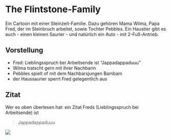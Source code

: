 # The Flintstone-Family

Ein Cartoon mit einer Steinzeit-Familie. Dazu gehören Mama Wilma, Papa Fred, der im Steinbruch arbeitet, sowie Tochter Pebbles. Ein Haustier gibt es auch - einen kleinen Saurier - und natürlich ein Auto - mit 2-Fuß-Antrieb.

## Vorstellung

* Fred: Lieblingsspruch bei Arbeitsende ist “Jappadappaduuu”
* Wilma tratscht gern mit ihrer Nachbarin
* Pebbles spielt of mit dem Nachbarsjungen Bambam
* der Haussaurier sperrt Fred gelegentlich aus

## Zitat

Wer es oben überlesen hat: ein Zitat Freds (Lieblingsspruch bei Arbeitsende) ist

> Jappadappaduuu

<img src="http://www.tv-nostalgie.de/Feuerstein1.jpg"/>
